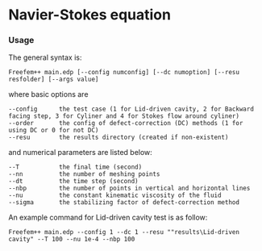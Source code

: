 # Navier-Stokes equation
### Usage
The general syntax is:
```
Freefem++ main.edp [--config numconfig] [--dc numoption] [--resu resfolder] [--args value]
```
where basic options are
```
--config      the test case (1 for Lid-driven cavity, 2 for Backward facing step, 3 for Cyliner and 4 for Stokes flow around cyliner)
--order       the config of defect-correction (DC) methods (1 for using DC or 0 for not DC)
--resu        the results directory (created if non-existent)
```
and numerical parameters are listed below:
```
--T           the final time (second)
--nn          the number of meshing points
--dt          the time step (second)
--nbp         the number of points in vertical and horizontal lines
--nu          the constant kinematic viscosity of the fluid
--sigma       the stabilizing factor of defect-correction method
```
An example command for Lid-driven cavity test is as follow:
```
Freefem++ main.edp --config 1 --dc 1 --resu ""results\Lid-driven cavity" --T 100 --nu 1e-4 --nbp 100
```
